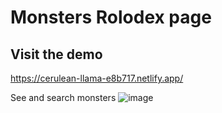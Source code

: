 # Monsters Rolodex page

## Visit the demo
https://cerulean-llama-e8b717.netlify.app/

See and search monsters 
![image](https://user-images.githubusercontent.com/65067847/179922685-254db66d-cd49-4698-afb6-e77539627106.png)
